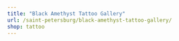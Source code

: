 ```yaml
---
title: "Black Amethyst Tattoo Gallery"
url: /saint-petersburg/black-amethyst-tattoo-gallery/
shop: tattoo
---
```

